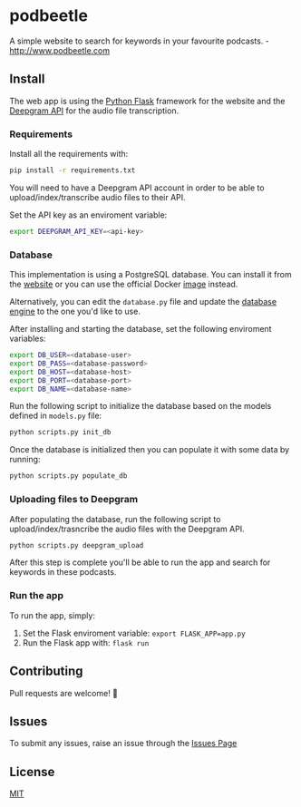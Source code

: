 # podbeetle
A simple website to search for keywords in your favourite podcasts. - http://www.podbeetle.com

## Install
The web app is using the [Python Flask](http://flask.pocoo.org/) framework for the website and the [Deepgram API](https://www.deepgram.com) for the audio file transcription.

### Requirements
Install all the requirements with:
```bash
pip install -r requirements.txt
```


You will need to have a Deepgram API account in order to be able to upload/index/transcribe audio files to their API.

Set the API key as an enviroment variable:
```bash
export DEEPGRAM_API_KEY=<api-key>
```

### Database
This implementation is using a PostgreSQL database. You can install it from the [website](https://www.postgresql.org/download/) or you can use the official Docker [image](https://hub.docker.com/_/postgres/) instead.

Alternatively, you can edit the `database.py` file and update the [database engine](https://github.com/agouil/podbeetle/blob/master/database.py#L7) to the one you'd like to use.

After installing and starting the database, set the following enviroment variables:
```bash
export DB_USER=<database-user>
export DB_PASS=<database-password>
export DB_HOST=<database-host>
export DB_PORT=<database-port>
export DB_NAME=<database-name>
```

Run the following script to initialize the database based on the models defined in `models.py` file:
```bash
python scripts.py init_db
```

Once the database is initialized then you can populate it with some data by running:
```bash
python scripts.py populate_db
```

### Uploading files to Deepgram
After populating the database, run the following script to upload/index/trasncribe the audio files with the Deepgram API.
```bash
python scripts.py deepgram_upload
```

After this step is complete you'll be able to run the app and search for keywords in these podcasts.

### Run the app
To run the app, simply:
1. Set the Flask enviroment variable: `export FLASK_APP=app.py`
2. Run the Flask app with: `flask run`

## Contributing
Pull requests are welcome! :muscle:

## Issues
To submit any issues, raise an issue through the [Issues Page](https://github.com/agouil/podbeetle/issues)

## License
[MIT](LICENSE)

